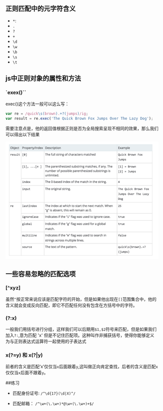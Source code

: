 ## 正则匹配中的元字符含义

- `*`:
- `.`
- `?`
- `+`
- `\d`
- `\w`
- `\b`
- `\s`
- `\t`

## js中正则对象的属性和方法

### `exex()``

exec()这个方法一般可以这么写：
```js
var re = /quick\s(brown).+?(jumps)/ig;
var result = re.exec('The Quick Brown Fox Jumps Over The Lazy Dog');
```
需要注意点是，他的返回值根据正则是否为全局搜索呈现不相同的效果，那么我们可以得出以下结果

![exec()](./imgs/Reg-exec().png)


## 一些容易忽略的匹配选项

### [^xyz]

虽然`^`按正常来说应该是匹配字符的开始，但是如果他出现在`[]`范围集合中，他的含义就会变成反向匹配，即它不匹配任何没有包含在方括号中的字符。


### (?:x)

一般我们用括号进行分组，这样我们可以后期用`$1,$2`符号来匹配，但是如果我们加入`?:`,意为匹配 'x' 但是不记住匹配项。这种叫作非捕获括号，使得你能够定义为与正则表达式运算符一起使用的子表达式

### x(?=y) 和 x(?|y)

前者的含义是匹配‘x’仅仅当`x`后面跟着`y`,这叫做正向肯定查找，后者的含义是匹配`x`仅仅当`x`后面不跟着`y`。

##练习

- 匹配身份证号:
`/^\d{17}(\d|X)^/`

- 匹配邮箱：
`/^\w+(\.\w+)*@\w+(\.\w+)+$/`
